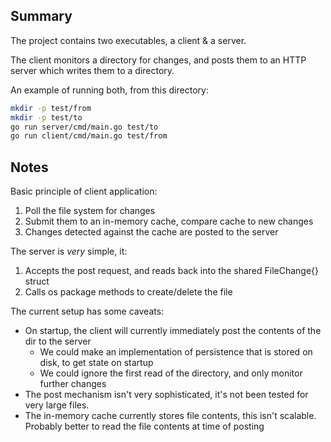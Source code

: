 ## Summary
The project contains two executables, a client & a server.

The client monitors a directory for changes, and posts them to an HTTP server which writes them to a directory.

An example of running both, from this directory:
```bash
mkdir -p test/from
mkdir -p test/to
go run server/cmd/main.go test/to
go run client/cmd/main.go test/from
```

## Notes
Basic principle of client application:
1. Poll the file system for changes
2. Submit them to an in-memory cache, compare cache to new changes
3. Changes detected against the cache are posted to the server

The server is _very_ simple, it:
1. Accepts the post request, and reads back into the shared FileChange{} struct
2. Calls os package methods to create/delete the file

The current setup has some caveats:
- On startup, the client will currently immediately post the contents of the dir to the server
  - We could make an implementation of persistence that is stored on disk, to get state on startup
  - We could ignore the first read of the directory, and only monitor further changes
- The post mechanism isn't very sophisticated, it's not been tested for very large files.
- The in-memory cache currently stores file contents, this isn't scalable. Probably better to read the file contents at time of posting